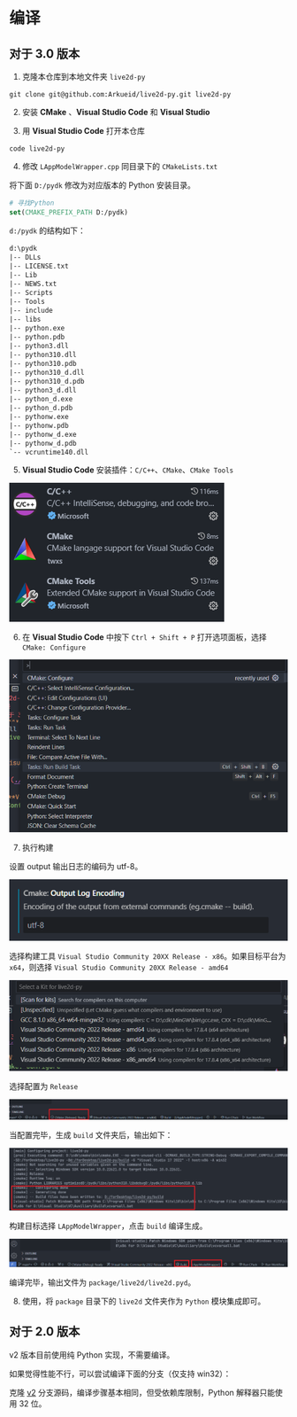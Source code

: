 # 编译
## 对于 3.0 版本

1. 克隆本仓库到本地文件夹 `live2d-py`

```shell
git clone git@github.com:Arkueid/live2d-py.git live2d-py
```

2. 安装 **CMake** 、**Visual Studio Code** 和 **Visual Studio** 

3. 用 **Visual Studio Code** 打开本仓库
```shell
code live2d-py
```

4. 修改 `LAppModelWrapper.cpp` 同目录下的 `CMakeLists.txt`  

将下面 `D:/pydk` 修改为对应版本的 Python 安装目录。

```cmake
# 寻找Python
set(CMAKE_PREFIX_PATH D:/pydk)
```

`d:/pydk` 的结构如下：
```
d:\pydk
|-- DLLs
|-- LICENSE.txt
|-- Lib
|-- NEWS.txt
|-- Scripts
|-- Tools
|-- include
|-- libs
|-- python.exe
|-- python.pdb
|-- python3.dll
|-- python310.dll
|-- python310.pdb
|-- python310_d.dll
|-- python310_d.pdb
|-- python3_d.dll
|-- python_d.exe
|-- python_d.pdb
|-- pythonw.exe
|-- pythonw.pdb
|-- pythonw_d.exe
|-- pythonw_d.pdb
`-- vcruntime140.dll
```

5. **Visual Studio Code** 安装插件：`C/C++`、`CMake`、`CMake Tools`

![插件](/vscode-plugins.png)

6. 在 **Visual Studio Code** 中按下 `Ctrl + Shift + P` 打开选项面板，选择 `CMake: Configure`

![配置CMake](/configure-cmake.png)

7. 执行构建

设置 output 输出日志的编码为 utf-8。

![output-encoding](/output-encoding.png)

选择构建工具 `Visual Studio Community 20XX Release - x86`。如果目标平台为 `x64`，则选择 `Visual Studio Community 20XX Release - amd64`

![选择构建工具](/select-builder.png)

选择配置为 `Release`

![CMake配置](/cmake-config.png)

当配置完毕，生成 `build` 文件夹后，输出如下：

![配置完毕](/config-done.png)

构建目标选择 `LAppModelWrapper`，点击 `build` 编译生成。

![build](/build.png)

编译完毕，输出文件为 `package/live2d/live2d.pyd`。

8. 使用，将 `package` 目录下的 `live2d` 文件夹作为 `Python` 模块集成即可。

## 对于 2.0 版本
v2 版本目前使用纯 Python 实现，不需要编译。

如果觉得性能不行，可以尝试编译下面的分支（仅支持 win32）：

克隆 [v2](https://github.com/Arkueid/live2d-py/tree/v2) 分支源码，编译步骤基本相同，但受依赖库限制，Python 解释器只能使用 32 位。  
